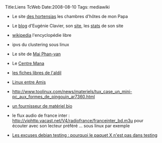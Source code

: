 Title:Liens TcWeb
Date:2008-08-10
Tags:  mediawiki

-   Le site [des hortensias](http://les.hortensias.free.fr) les chambres
    d'hôtes de mon Papa
-   Le [blog](http://copinedemoi.org/dotclear/) d'Eugénie Clavier, son
    [site](http://copinedemoi.org/), les
    [stats](http://tcweb.org/cgi-bin/awstats.pl?config=copinedemoi) de
    son site
-   [wikipedia](http://fr.wikipedia.org/) l'encyclopédie libre
-   ipvs du clustering sous linux
-   Le site de [Mai Phan-van](http://mai.phanvan.free.fr/)
-   Le [Centre Mana](http://centre.mana.free.fr/)
-   [les fiches libres de
    l'aldil](http://www.aldil.org/projets/fiches_libres/)
-   [Linux entre Amis](http://www.lea-linux.org/)
-   <http://www.toolinux.com/news/materiels/tux_case_un_mini-pc_aux_formes_de_pingouin_ar7360.html>

-   [un fournisseur de matériel bio](http://www.eco-logis.com/)

-   le flux audio de france inter :
    <http://viphttp.yacast.net/V4/radiofrance/franceinter_bd.m3u> pour
    écouter avec son lecteur préféré ... sous linux par exemple
-   [Les excuses debian testing : pourquoi le paquet X n'est pas dans
    testing](http://bjorn.haxx.se/debian/)

